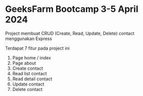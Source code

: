 # GeeksFarm Bootcamp 3-5 April 2024
Project membuat CRUD (Create, Read, Update, Delete) contact menggunakan Express

Terdapat 7 fitur pada project ini
1. Page home / index
2. Page about
3. Create contact
4. Read list contact
5. Read detail contact
6. Update contact
7. Delete contact
